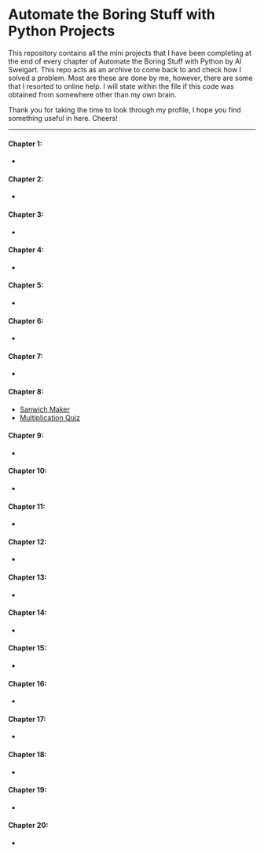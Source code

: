 # Automate the Boring Stuff with Python Projects
This repository contains all the mini projects that I have been completing at the end of every chapter of Automate the Boring Stuff with Python by Al Sweigart. This repo acts as an archive to come back to and check how I solved a problem. Most are these are done by me, however, there are some that I resorted to online help. I will state within the file if this code was obtained from somewhere other than my own brain. 

Thank you for taking the time to look through my profile, I hope you find something useful in here. Cheers!

--------------------
#### Chapter 1:
-
#### Chapter 2:
-
#### Chapter 3:
-
#### Chapter 4:
-
#### Chapter 5:
-
#### Chapter 6:
-
#### Chapter 7:
-
#### Chapter 8:
- [Sanwich Maker](https://github.com/xamata/Automate-The-Boring-Stuff/blob/main/Chapter-08/sandwichMaker.py)
- [Multiplication Quiz](https://github.com/xamata/Automate-The-Boring-Stuff/blob/main/Chapter-08/myOwnMultiplicationQuiz.py)
#### Chapter 9:
-
#### Chapter 10:
-
#### Chapter 11:
-
#### Chapter 12:
-
#### Chapter 13:
-
#### Chapter 14:
-
#### Chapter 15:
-
#### Chapter 16:
-
#### Chapter 17:
-
#### Chapter 18:
-
#### Chapter 19:
-
#### Chapter 20:
-
